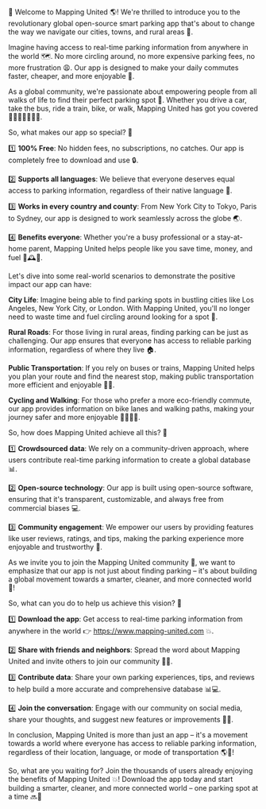 🎉 Welcome to Mapping United 🌎! We're thrilled to introduce you to the revolutionary global open-source smart parking app that's about to change the way we navigate our cities, towns, and rural areas 👋.

Imagine having access to real-time parking information from anywhere in the world 🗺️. No more circling around, no more expensive parking fees, no more frustration 😩. Our app is designed to make your daily commutes faster, cheaper, and more enjoyable 💨.

As a global community, we're passionate about empowering people from all walks of life to find their perfect parking spot 📍. Whether you drive a car, take the bus, ride a train, bike, or walk, Mapping United has got you covered 🚗🚌🚂🚴‍♀️🏃‍♂️.

So, what makes our app so special? 🤔

1️⃣ **100% Free**: No hidden fees, no subscriptions, no catches. Our app is completely free to download and use 🔒.

2️⃣ **Supports all languages**: We believe that everyone deserves equal access to parking information, regardless of their native language 💬.

3️⃣ **Works in every country and county**: From New York City to Tokyo, Paris to Sydney, our app is designed to work seamlessly across the globe 🌏.

4️⃣ **Benefits everyone**: Whether you're a busy professional or a stay-at-home parent, Mapping United helps people like you save time, money, and fuel 💸🕰️💨.

Let's dive into some real-world scenarios to demonstrate the positive impact our app can have:

**City Life**: Imagine being able to find parking spots in bustling cities like Los Angeles, New York City, or London. With Mapping United, you'll no longer need to waste time and fuel circling around looking for a spot 🚗.

**Rural Roads**: For those living in rural areas, finding parking can be just as challenging. Our app ensures that everyone has access to reliable parking information, regardless of where they live 🏠.

**Public Transportation**: If you rely on buses or trains, Mapping United helps you plan your route and find the nearest stop, making public transportation more efficient and enjoyable 🚌🚂.

**Cycling and Walking**: For those who prefer a more eco-friendly commute, our app provides information on bike lanes and walking paths, making your journey safer and more enjoyable 🚴‍♀️🏃‍♂️.

So, how does Mapping United achieve all this? 🔧

1️⃣ **Crowdsourced data**: We rely on a community-driven approach, where users contribute real-time parking information to create a global database 📊.

2️⃣ **Open-source technology**: Our app is built using open-source software, ensuring that it's transparent, customizable, and always free from commercial biases 💻.

3️⃣ **Community engagement**: We empower our users by providing features like user reviews, ratings, and tips, making the parking experience more enjoyable and trustworthy 👥.

As we invite you to join the Mapping United community 🎉, we want to emphasize that our app is not just about finding parking – it's about building a global movement towards a smarter, cleaner, and more connected world 🌟!

So, what can you do to help us achieve this vision? 🤔

1️⃣ **Download the app**: Get access to real-time parking information from anywhere in the world 👉 https://www.mapping-united.com 💥.

2️⃣ **Share with friends and neighbors**: Spread the word about Mapping United and invite others to join our community 📢👫.

3️⃣ **Contribute data**: Share your own parking experiences, tips, and reviews to help build a more accurate and comprehensive database 📊💻.

4️⃣ **Join the conversation**: Engage with our community on social media, share your thoughts, and suggest new features or improvements 💬👥.

In conclusion, Mapping United is more than just an app – it's a movement towards a world where everyone has access to reliable parking information, regardless of their location, language, or mode of transportation 🌎💪!

So, what are you waiting for? Join the thousands of users already enjoying the benefits of Mapping United 💥! Download the app today and start building a smarter, cleaner, and more connected world – one parking spot at a time 🔜🌟